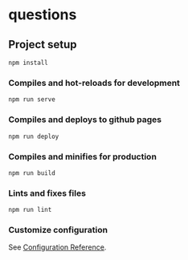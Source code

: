 # questions

## Project setup
```
npm install
```

### Compiles and hot-reloads for development
```
npm run serve
```

### Compiles and deploys to github pages
```
npm run deploy
```

### Compiles and minifies for production
```
npm run build
```

### Lints and fixes files
```
npm run lint
```

### Customize configuration
See [Configuration Reference](https://cli.vuejs.org/config/).

<!-- 

npm run build
git add dist && git commit -m 'adding dist subtree' 
git subtree push --prefix dist origin gh-pages
https://learnvue.co/articles/deploy-vue-to-github-pages

-->